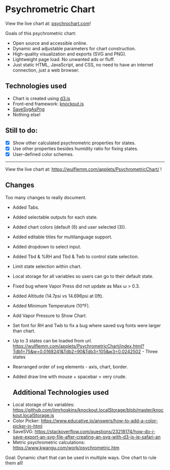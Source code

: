 # Psychrometric Chart

View the live chart at: [psychrochart.com](https://psychrochart.com)!

Goals of this psychrometric chart:

- Open source and accessible online.
- Dynamic and adjustable parameters for chart construction.
- High-quality visualization and exports (SVG and PNG).
- Lightweight page load. No unwanted ads or fluff.
- Just static HTML, JavaScript, and CSS, no need to have an internet
  connection, just a web browser.

## Technologies used

* Chart is created using [d3.js](https://d3js.org/)
* Front-end framework: [knockout.js](https://knockoutjs.com)
* [SaveSvgAsPng](https://github.com/exupero/saveSvgAsPng)
* Nothing else!

## Still to do:

- [x] Show other calculated psychrometric properties for states.
- [x] Use other properties besides humidity ratio for fixing states.
- [x] User-defined color schemes.

---------------------------------------------------------------------------
View the live chart at: https://wulflemm.com/applets/PsychrometricChart/ !

## Changes
Too many changes to really document.
- Added Tabs.
- Added selectable outputs for each state.
- Added chart colors (default (6) and user selected (3)).
- Added editable titles for multilanguage support.
- Added dropdown to select input. 
- Added Tbd & %RH and Tbd & Twb to control state selection.
- Limit state selection within chart.
- Local storage for all variables so users can go to their default state.
- Fixed bug where Vapor Press did not update as Max ω > 0.3.
- Added Altitude (14.7psi vs 14.696psi at 0ft).
- Added Minimum Temperature (10°F).
- Add Vapor Pressure to Show Chart.
- Set font for RH and Twb to fix a bug where saved svg fonts were larger than chart.
- Up to 3 states can be loaded from url.  https://wulflemm.com/applets/PsychrometricChart/index.html?Tdb1=75&w=0.0168241&Tdb2=90&Tdb3=105&w3=0.0242502 - Three states
- Rearranged order of svg elements - axis, chart, border.
- Added draw line with mouse + spacebar = very crude.

  ## Additional Technologies used
* Local storage of ko variables: https://github.com/jimrhoskins/knockout.localStorage/blob/master/knockout.localStorage.js
* Color Picker: https://www.educative.io/answers/how-to-add-a-color-picker-in-html
* SaveSVG: https://stackoverflow.com/questions/23218174/how-do-i-save-export-an-svg-file-after-creating-an-svg-with-d3-js-ie-safari-an
* Metric psychrometric calculations: https://www.kwangu.com/work/psychrometric.htm

Goal:  Dynamic chart that can be used in multiple ways.  One chart to rule them all!
